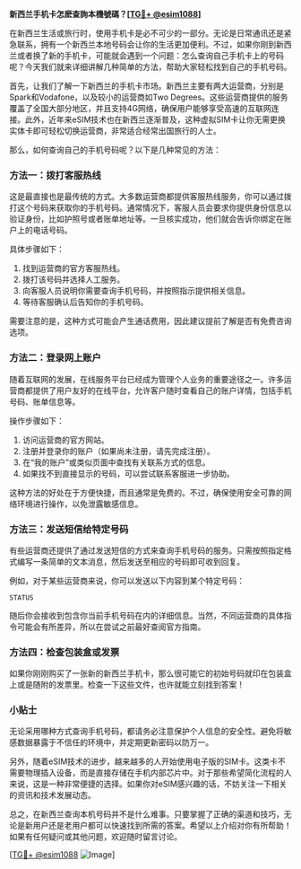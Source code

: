 **新西兰手机卡怎麽查詢本機號碼？[[TG💪+ @esim1088](https://t.me/s/esim1088)]**

在新西兰生活或旅行时，使用手机卡是必不可少的一部分。无论是日常通讯还是紧急联系，拥有一个新西兰本地号码会让你的生活更加便利。不过，如果你刚到新西兰或者换了新的手机卡，可能就会遇到一个问题：怎么查询自己手机卡上的号码呢？今天我们就来详细讲解几种简单的方法，帮助大家轻松找到自己的手机号码。

首先，让我们了解一下新西兰的手机卡市场。新西兰主要有两大运营商，分别是Spark和Vodafone，以及较小的运营商如Two Degrees。这些运营商提供的服务覆盖了全国大部分地区，并且支持4G网络，确保用户能够享受高速的互联网连接。此外，近年来eSIM技术也在新西兰逐渐普及，这种虚拟SIM卡让你无需更换实体卡即可轻松切换运营商，非常适合经常出国旅行的人士。

那么，如何查询自己的手机号码呢？以下是几种常见的方法：

### 方法一：拨打客服热线

这是最直接也是最传统的方式。大多数运营商都提供客服热线服务，你可以通过拨打这个号码来获取你的手机号码。通常情况下，客服人员会要求你提供身份信息以验证身份，比如护照号或者账单地址等。一旦核实成功，他们就会告诉你绑定在账户上的电话号码。

具体步骤如下：
1. 找到运营商的官方客服热线。
2. 拨打该号码并选择人工服务。
3. 向客服人员说明你需要查询手机号码，并按照指示提供相关信息。
4. 等待客服确认后告知你的手机号码。

需要注意的是，这种方式可能会产生通话费用，因此建议提前了解是否有免费咨询选项。

### 方法二：登录网上账户

随着互联网的发展，在线服务平台已经成为管理个人业务的重要途径之一。许多运营商都提供了用户友好的在线平台，允许客户随时查看自己的账户详情，包括手机号码、账单信息等。

操作步骤如下：
1. 访问运营商的官方网站。
2. 注册并登录你的账户（如果尚未注册，请先完成注册）。
3. 在“我的账户”或类似页面中查找有关联系方式的信息。
4. 如果找不到直接显示的号码，可以尝试联系客服进一步协助。

这种方法的好处在于方便快捷，而且通常是免费的。不过，确保使用安全可靠的网络环境进行操作，以免泄露敏感信息。

### 方法三：发送短信给特定号码

有些运营商还提供了通过发送短信的方式来查询手机号码的服务。只需按照指定格式编写一条简单的文本消息，然后发送至相应的号码即可收到回复。

例如，对于某些运营商来说，你可以发送以下内容到某个特定号码：
```
STATUS
```
随后你会接收到包含你当前手机号码在内的详细信息。当然，不同运营商的具体指令可能会有所差异，所以在尝试之前最好查阅官方指南。

### 方法四：检查包装盒或发票

如果你刚刚购买了一张新的新西兰手机卡，那么很可能它的初始号码就印在包装盒上或是随附的发票里。检查一下这些文件，也许就能立刻找到答案！

### 小贴士

无论采用哪种方式查询手机号码，都请务必注意保护个人信息的安全性。避免将敏感数据暴露于不信任的环境中，并定期更新密码以防万一。

另外，随着eSIM技术的进步，越来越多的人开始使用电子版的SIM卡。这类卡不需要物理插入设备，而是直接存储在手机内部芯片中。对于那些希望简化流程的人来说，这是一种非常便捷的选择。如果你对eSIM感兴趣的话，不妨关注一下相关的资讯和技术发展动态。

总之，在新西兰查询本机号码并不是什么难事。只要掌握了正确的渠道和技巧，无论是新用户还是老用户都可以快速找到所需的答案。希望以上介绍对你有所帮助！如果有任何疑问或其他问题，欢迎随时留言讨论。

[[TG💪+ @esim1088](https://t.me/s/esim1088) ![Image](https://i.postimg.cc/4NQfJmqS/Snipaste-2025-05-13-00-14-12.png)]